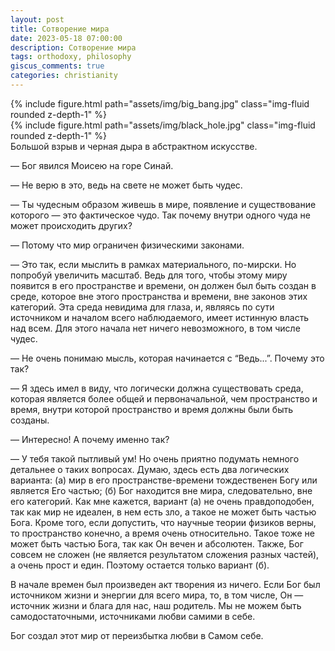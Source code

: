 ```yaml
---
layout: post
title: Сотворение мира
date: 2023-05-18 07:00:00
description: Сотворение мира
tags: orthodoxy, philosophy
giscus_comments: true
categories: christianity
---
```


<div class="row mt-3">
    <div class="col-sm mt-3 mt-md-0">
        {% include figure.html path="assets/img/big_bang.jpg" class="img-fluid rounded z-depth-1" %}
    </div>
    <div class="col-sm mt-3 mt-md-0">
        {% include figure.html path="assets/img/black_hole.jpg" class="img-fluid rounded z-depth-1" %}
    </div>
</div>
<div class="caption">
    Большой взрыв и черная дыра в абстрактном искусстве.
</div>

&mdash; Бог явился Моисею на горе Синай.

&mdash; Не верю в это, ведь на свете не может быть чудес.

&mdash; Ты чудесным образом живешь в мире, появление и существование которого — это фактическое чудо. Так почему внутри одного чуда не может происходить других?

&mdash; Потому что мир ограничен физическими законами.

&mdash; Это так, если мыслить в рамках материального, по-мирски. Но попробуй увеличить масштаб. Ведь для того, чтобы этому миру появится в его пространстве и времени, он должен был быть создан в среде, которое вне этого пространства и времени, вне законов этих категорий. Эта среда невидима для глаза, и, являясь по сути источником и началом всего наблюдаемого, имеет истинную власть над всем. Для этого начала нет ничего невозможного, в том числе чудес.

&mdash; Не очень понимаю мысль, которая начинается с “Ведь...”. Почему это так?

&mdash; Я здесь имел в виду, что логически должна существовать среда, которая является более общей и первоначальной, чем пространство и время, внутри которой пространство и время должны были быть созданы.

&mdash; Интересно! А почему именно так?

&mdash; У тебя такой пытливый ум! Но очень приятно подумать немного детальнее о таких вопросах. Думаю, здесь есть два логических варианта: (а) мир в его пространстве-времени тождественен Богу или является Его частью; (б) Бог находится вне мира, следовательно, вне его категорий. Как мне кажется, вариант (а) не очень правдоподобен, так как мир не идеален, в нем есть зло, а такое не может быть частью Бога. Кроме того, если допустить, что научные теории физиков верны, то пространство конечно, а время очень относительно. Такое тоже не может быть частью Бога, так как Он вечен и абсолютен. Также, Бог совсем не сложен (не является результатом сложения разных частей), а очень прост и един. Поэтому остается только вариант (б).

В начале времен был произведен акт творения из ничего. Если Бог был источником жизни и энергии для всего мира, то, в том числе, Он — источник жизни и блага для нас, наш родитель. Мы не можем быть самодостаточными, источниками любви самими в себе.

Бог создал этот мир от переизбытка любви в Самом себе.